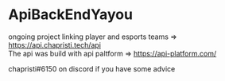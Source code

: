 # ApiBackEndYayou<br/>
ongoing project linking player and esports teams => https://api.chapristi.tech/api<br/>
The api was build with api paltform => https://api-platform.com/ <br/>

chapristi#6150 on discord if you have some advice 
